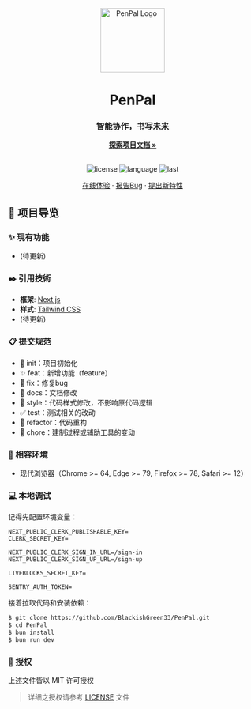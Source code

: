 <div align="center">
  <img width="130" src="https://github.com/BlackishGreen33/PenPal/blob/main/public/assets/images/logo.png" alt="PenPal Logo">
  <h1 align="center">PenPal</h1>
  <h3>智能协作，书写未来</h3>
  <a href="https://github.com/BlackishGreen33/PenPal"><strong>探索项目文档 »</strong></a>
  <br />
  <br />

![license](https://img.shields.io/github/license/BlackishGreen33/PenPal)
![language](https://img.shields.io/github/languages/top/BlackishGreen33/PenPal)
![last](https://img.shields.io/github/last-commit/BlackishGreen33/PenPal)

<a href="" target="_blank">在线体验</a>
·
<a href="https://github.com/BlackishGreen33/PenPal/issues">报告Bug</a>
·
<a href="https://github.com/BlackishGreen33/PenPal/issues">提出新特性</a>

</div>

## 🔖 项目导览

### ✨ 現有功能

- (待更新)

### ✒️ 引用技術

- **框架**: [Next.js](https://nextjs.org)
- **样式**: [Tailwind CSS](https://www.tailwindcss.cn/)
- (待更新)

### 📋 提交规范

- 🎉 init：项目初始化
- ✨ feat：新增功能（feature）
- 🐞 fix：修复bug
- 📃 docs：文档修改
- 🌈 style：代码样式修改，不影响原代码逻辑
- ✅ test：测试相关的改动
- 🔨 refactor：代码重构
- 🔧 chore：建制过程或辅助工具的变动

### 🎯 相容环境

- 现代浏览器（Chrome >= 64, Edge >= 79, Firefox >= 78, Safari >= 12）

### 💻 本地调试

记得先配置环境变量：

```env
NEXT_PUBLIC_CLERK_PUBLISHABLE_KEY=
CLERK_SECRET_KEY=

NEXT_PUBLIC_CLERK_SIGN_IN_URL=/sign-in
NEXT_PUBLIC_CLERK_SIGN_UP_URL=/sign-up

LIVEBLOCKS_SECRET_KEY=

SENTRY_AUTH_TOKEN=
```

接着拉取代码和安装依赖：

```bash
$ git clone https://github.com/BlackishGreen33/PenPal.git
$ cd PenPal
$ bun install
$ bun run dev
```

### 📝 授权

上述文件皆以 MIT 许可授权

> 详细之授权请参考 [LICENSE](LICENSE) 文件
